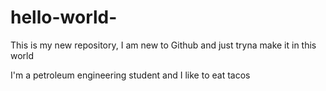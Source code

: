 # hello-world-
This is my new repository, I am new to Github and just tryna make it in this world 

I'm a petroleum engineering student and I like to eat tacos 
